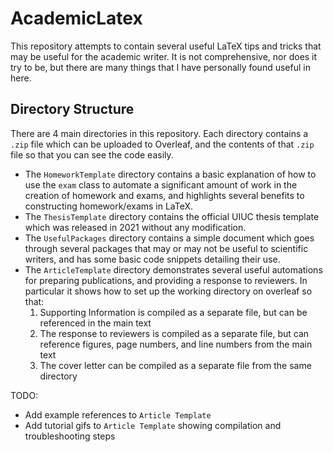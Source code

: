 # AcademicLatex

This repository attempts to contain several useful LaTeX tips and tricks that may be useful for the academic writer.
It is not comprehensive, nor does it try to be, but there are many things that I have personally found useful in here.

## Directory Structure
There are 4 main directories in this repository.
Each directory contains a `.zip` file which can be uploaded to Overleaf, and the contents of that `.zip` file so that you can see the code easily.

- The `HomeworkTemplate` directory contains a basic explanation of how to use the `exam` class to automate a significant amount of work in the creation of homework and exams, and highlights several benefits to constructing homework/exams in LaTeX.
- The `ThesisTemplate` directory contains the official UIUC thesis template which was released in 2021 without any modification.
- The `UsefulPackages` directory contains a simple document which goes through several packages that may or may not be useful to scientific writers, and has some basic code snippets detailing their use.
- The `ArticleTemplate` directory demonstrates several useful automations for preparing publications, and providing a response to reviewers.
In particular it shows how to set up the working directory on overleaf so that:
  1. Supporting Information is compiled as a separate file, but can be referenced in the main text
  1. The response to reviewers is compiled as a separate file, but can reference figures, page numbers, and line numbers from the main text
  1. The cover letter can be compiled as a separate file from the same directory

TODO:
- Add example references to `Article Template`
- Add tutorial gifs to `Article Template` showing compilation and troubleshooting steps
